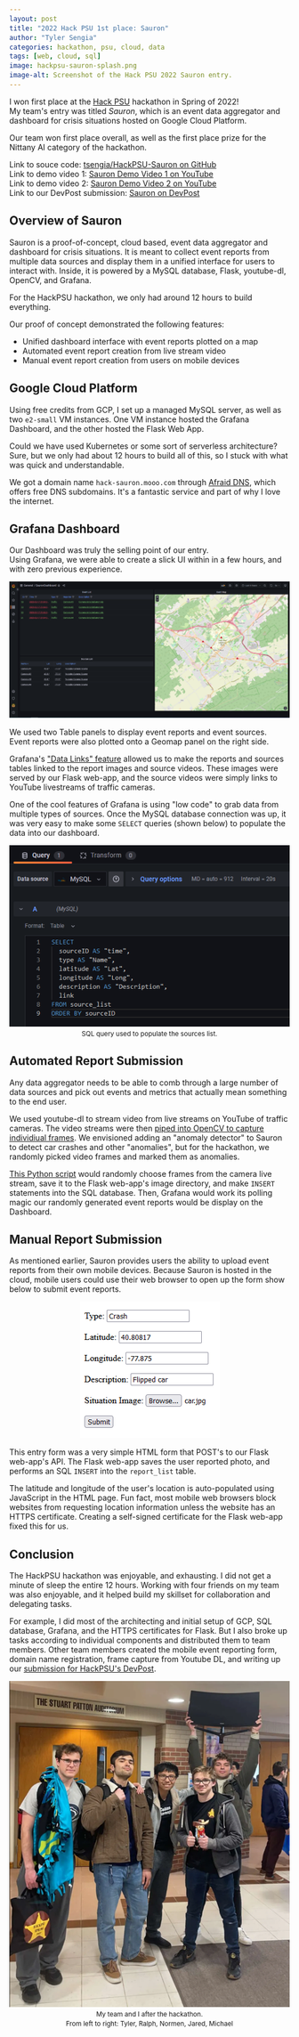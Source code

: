 ```yaml
---
layout: post
title: "2022 Hack PSU 1st place: Sauron"
author: "Tyler Sengia"
categories: hackathon, psu, cloud, data
tags: [web, cloud, sql]
image: hackpsu-sauron-splash.png
image-alt: Screenshot of the Hack PSU 2022 Sauron entry.
---
```


I won first place at the [Hack PSU](https://hackpsu.org/live) hackathon in Spring of 2022!  
My team's entry was titled _Sauron_, which is an event data aggregator and dashboard for crisis situations hosted on Google Cloud Platform.  

Our team won first place overall, as well as the first place prize for the Nittany AI category of the hackathon.

<div class="note" >
  Link to souce code: <a href="https://github.com/tsengia/HackPSU-Sauron" >tsengia/HackPSU-Sauron on GitHub</a><br />
  Link to demo video 1: <a href="https://youtu.be/jCYQIU0-NDI" >Sauron Demo Video 1 on YouTube </a><br />
  Link to demo video 2: <a href="https://youtu.be/qyVEQ1Qsfvo" > Sauron Demo Video 2 on YouTube </a><br />
  Link to our DevPost submission: <a href="https://devpost.com/software/sauron-ke72by">Sauron on DevPost</a>
</div>

## Overview of Sauron
Sauron is a proof-of-concept, cloud based, event data aggregator and dashboard for crisis situations.
It is meant to collect event reports from multiple data sources and display them in a unified interface for users to interact with.
Inside, it is powered by a MySQL database, Flask, youtube-dl, OpenCV, and Grafana.

For the HackPSU hackathon, we only had around 12 hours to build everything.

Our proof of concept demonstrated the following features:
- Unified dashboard interface with event reports plotted on a map
- Automated event report creation from live stream video
- Manual event report creation from users on mobile devices

## Google Cloud Platform
Using free credits from GCP, I set up a managed MySQL server, as well as two `e2-small` VM instances. 
One VM instance hosted the Grafana Dashboard, and the other hosted the Flask Web App.  

Could we have used Kubernetes or some sort of serverless architecture?  
Sure, but we only had about 12 hours to build all of this, so I stuck with what was quick and understandable.

We got a domain name `hack-sauron.mooo.com` through [Afraid DNS](https://freedns.afraid.org/), which offers free DNS subdomains. It's a fantastic service and part of why I love the internet.

## Grafana Dashboard
Our Dashboard was truly the selling point of our entry.  
Using Grafana, we were able to create a slick UI within in a few hours, and with zero previous experience.  

<div style="text-align: center;" >
<img src="assets/img/hackpsu-sauron-splash.png" alt="Screenshot of Sauron's Grafana dashboard." />  
</div>

We used two Table panels to display event reports and event sources.  
Event reports were also plotted onto a Geomap panel on the right side.  

Grafana's ["Data Links" feature](https://grafana.com/docs/grafana/latest/panels-visualizations/configure-data-links/) allowed us to make the reports and sources tables linked to the report images and source videos.
These images were served by our Flask web-app, and the source videos were simply links to YouTube livestreams of traffic cameras.  

One of the cool features of Grafana is using "low code" to grab data from multiple types of sources.
Once the MySQL database connection was up, it was very easy to make some `SELECT` queries (shown below) to populate the data into our dashboard.  

<div style="text-align: center;" >
<img src="assets/img/sauron/sources-list-sql-query.png" alt="SELECT statement used to populate the sources list." /><br />
<small>SQL query used to populate the sources list.</small>
</div>

## Automated Report Submission
Any data aggregator needs to be able to comb through a large number of data sources and pick out events and metrics that actually mean something to the end user.  

We used youtube-dl to stream video from live streams on YouTube of traffic cameras. The video streams were then [piped into OpenCV to capture individiual frames](https://github.com/tsengia/HackPSU-Sauron/blob/master/detect-incidents-hardcoded.py#L29-L32).
We envisioned adding an "anomaly detector" to Sauron to detect car crashes and other "anomalies", but for the hackathon, we randomly picked video frames and marked them as anomalies.  

[This Python script](https://github.com/tsengia/HackPSU-Sauron/blob/master/detect-incidents-hardcoded.py) would randomly choose frames from the camera live stream, save it to the Flask web-app's image directory, and make `INSERT` statements into the SQL database.
Then, Grafana would work its polling magic our randomly generated event reports would be display on the Dashboard.  

## Manual Report Submission
As mentioned earlier, Sauron provides users the ability to upload event reports from their own mobile devices. Because Sauron is hosted in the cloud, mobile users could use their web browser to open up the form show below to submit event reports.

<div style="text-align: center;" >
<img src="assets/img/sauron/user-report-submission.png" alt="Screenshow of the simple HTML form that mobile users could use to upload event reports. Fields include Type, Latitude, Longitude, Description, and Image." />  
</div>

This entry form was a very simple HTML form that POST's to our Flask web-app's API.
The Flask web-app saves the user reported photo, and performs an SQL `INSERT` into the `report_list` table.

The latitude and longitude of the user's location is auto-populated using JavaScript in the HTML page. 
Fun fact, most mobile web browsers block websites from requesting location information unless the website has an HTTPS certificate. 
Creating a self-signed certificate for the Flask web-app fixed this for us.  

## Conclusion
The HackPSU hackathon was enjoyable, and exhausting. I did not get a minute of sleep the entire 12 hours.
Working with four friends on my team was also enjoyable, and it helped build my skillset for collaboration and delegating tasks.  

For example, I did most of the architecting and initial setup of GCP, SQL database, Grafana, and the HTTPS certificates for Flask.
But I also broke up tasks according to individual components and distributed them to team members. Other team members created the mobile event reporting form, domain name registration, frame capture from Youtube DL, and writing up our [submission for HackPSU's DevPost](https://devpost.com/software/sauron-ke72by).

<div style="text-align: center;" >
<img src="assets/img/sauron/hackpsu_team_photo.png" alt="Photo of my team after the hackathon" /><br />
<small>My team and I after the hackathon.</small><br />
<small>From left to right: Tyler, Ralph, Normen, Jared, Michael</small><br />
</div>